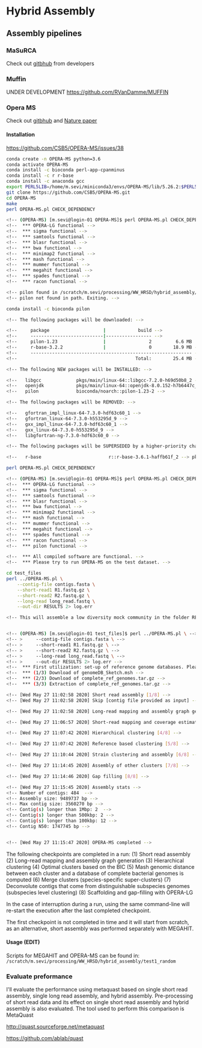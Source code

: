 Hybrid Assembly
================

Assembly pipelines
------------------

### MaSuRCA

Check out <a href="https://github.com/alekseyzimin/masurca" target="_blank">gitbhub</a> from developers

### Muffin

UNDER DEVELOPMENT <https://github.com/RVanDamme/MUFFIN>

### Opera MS

Check out <a href="https://github.com/CSB5/OPERA-MS" target="_blank">gitbhub</a> and <a href="https://www.nature.com/articles/s41587-019-0191-2" target="_blank">Nature paper</a>

#### Installation

<https://github.com/CSB5/OPERA-MS/issues/38>

``` bash
conda create -n OPERA-MS python=3.6
conda activate OPERA-MS
conda install -c bioconda perl-app-cpanminus
conda install -c r r-base
conda install -c anaconda gcc
export PERL5LIB=/home/m.sevi/miniconda3/envs/OPERA-MS/lib/5.26.2:$PERL5LIB
git clone https://github.com/CSB5/OPERA-MS.git
cd OPERA-MS
make
perl OPERA-MS.pl CHECK_DEPENDENCY

<!-- (OPERA-MS) [m.sevi@login-01 OPERA-MS]$ perl OPERA-MS.pl CHECK_DEPENDENCY -->
<!--  *** OPERA-LG functional -->
<!--  *** sigma functional -->
<!--  *** samtools functional -->
<!--  *** blasr functional -->
<!--  *** bwa functional -->
<!--  *** minimap2 functional -->
<!--  *** mash functional -->
<!--  *** mummer functional -->
<!--  *** megahit functional -->
<!--  *** spades functional -->
<!--  *** racon functional -->

<!-- pilon found in /scratch/m.sevi/processing/WW_HRSD/hybrid_assembly/OPERA-MS//utils/ is not functional. Checking path for pilon. -->
<!-- pilon not found in path. Exiting. -->

conda install -c bioconda pilon

<!-- The following packages will be downloaded: -->

<!--     package                    |            build -->
<!--     ---------------------------|----------------- -->
<!--     pilon-1.23                 |                2         6.6 MB  bioconda -->
<!--     r-base-3.2.2               |                0        18.9 MB -->
<!--     ------------------------------------------------------------ -->
<!--                                            Total:        25.4 MB -->

<!-- The following NEW packages will be INSTALLED: -->

<!--   libgcc             pkgs/main/linux-64::libgcc-7.2.0-h69d50b8_2 -->
<!--   openjdk            pkgs/main/linux-64::openjdk-8.0.152-h7b6447c_3 -->
<!--   pilon              bioconda/noarch::pilon-1.23-2 -->

<!-- The following packages will be REMOVED: -->

<!--   gfortran_impl_linux-64-7.3.0-hdf63c60_1 -->
<!--   gfortran_linux-64-7.3.0-h553295d_9 -->
<!--   gxx_impl_linux-64-7.3.0-hdf63c60_1 -->
<!--   gxx_linux-64-7.3.0-h553295d_9 -->
<!--   libgfortran-ng-7.3.0-hdf63c60_0 -->

<!-- The following packages will be SUPERSEDED by a higher-priority channel: -->

<!--   r-base                         r::r-base-3.6.1-haffb61f_2 --> pkgs/r::r-base-3.2.2-0 -->

perl OPERA-MS.pl CHECK_DEPENDENCY

<!-- (OPERA-MS) [m.sevi@login-01 OPERA-MS]$ perl OPERA-MS.pl CHECK_DEPENDENCY -->
<!--  *** OPERA-LG functional -->
<!--  *** sigma functional -->
<!--  *** samtools functional -->
<!--  *** blasr functional -->
<!--  *** bwa functional -->
<!--  *** minimap2 functional -->
<!--  *** mash functional -->
<!--  *** mummer functional -->
<!--  *** megahit functional -->
<!--  *** spades functional -->
<!--  *** racon functional -->
<!--  *** pilon functional -->

<!--  *** All compiled software are functional. -->
<!--  *** Please try to run OPERA-MS on the test dataset. -->

cd test_files
perl ../OPERA-MS.pl \
    --contig-file contigs.fasta \
    --short-read1 R1.fastq.gz \
    --short-read2 R2.fastq.gz \
    --long-read long_read.fastq \
    --out-dir RESULTS 2> log.err

<!-- This will assemble a low diversity mock community in the folder RESULTS. Note that in the case of interruption during an OPERA-MS run, using the same command-line will re-start the execution after the last completed checkpoint. -->


<!-- (OPERA-MS) [m.sevi@login-01 test_files]$ perl ../OPERA-MS.pl \ -->
<!-- >     --contig-file contigs.fasta \ -->
<!-- >     --short-read1 R1.fastq.gz \ -->
<!-- >     --short-read2 R2.fastq.gz \ -->
<!-- >     --long-read long_read.fastq \ -->
<!-- >     --out-dir RESULTS 2> log.err -->
<!--  *** First utilization: set-up of reference genome databases. Please wait ... -->
<!--  *** (1/3) Download of genomeDB_Sketch.msh -->
<!--  *** (2/3) Download of complete_ref_genomes.tar.gz -->
<!--  *** (3/3) Extraction of complete_ref_genomes.tar.gz -->

<!-- [Wed May 27 11:02:58 2020] Short read assembly [1/8] -->
<!-- [Wed May 27 11:02:58 2020] Skip [contig file provided as input] -->

<!-- [Wed May 27 11:02:58 2020] Long-read mapping and assembly graph generation [2/8] -->

<!-- [Wed May 27 11:06:57 2020] Short-read mapping and coverage estimation [3/8] -->

<!-- [Wed May 27 11:07:42 2020] Hierarchical clustering [4/8] -->

<!-- [Wed May 27 11:07:42 2020] Reference based clustering [5/8] -->

<!-- [Wed May 27 11:10:44 2020] Strain clustering and assembly [6/8] -->

<!-- [Wed May 27 11:14:45 2020] Assembly of other clusters [7/8] -->

<!-- [Wed May 27 11:14:46 2020] Gap filling [8/8] -->

<!-- [Wed May 27 11:15:45 2020] Assembly stats -->
<!-- Number of contigs: 484  -->
<!-- Assembly size: 9489737 bp -->
<!-- Max contig size: 3560270 bp -->
<!-- Contig(s) longer than 1Mbp: 2  -->
<!-- Contig(s) longer than 500kbp: 2 -->
<!-- Contig(s) longer than 100kbp: 12 -->
<!-- Contig N50: 1747745 bp -->


<!-- [Wed May 27 11:15:47 2020] OPERA-MS completed -->
```

The following checkpoints are completed in a run:
(1) Short read assembly
(2) Long-read mapping and assembly graph generation
(3) Hierarchical clustering
(4) Optimal clusters based on the BIC
(5) Mash genomic distance between each cluster and a database of complete bacterial genomes is computed
(6) Merge clusters (species-specific super-clusters)
(7) Deconvolute contigs that come from distinguishable subspecies genomes (subspecies level clustering)
(8) Scaffolding and gap-filling with OPERA-LG

In the case of interruption during a run, using the same command-line will re-start the execution after the last completed checkpoint.

The first checkpoint is not completed in time and it will start from scratch, as an alternative, short assembly was performed separately with MEGAHIT.

#### Usage (EDIT)

Scripts for MEGAHIT and OPERA-MS can be found in: `/scratch/m.sevi/processing/WW_HRSD/hybrid_assembly/test1_random`

### Evaluate preformance

I'll evaluate the performance using metaquast based on single short read assembly, single long read assembly, and hybrid assembly. Pre-processing of short read data and its effect on single short read assembly and hybrid assembly is also evaluated. The tool used to perform this comparison is MetaQuast

<http://quast.sourceforge.net/metaquast>

<https://github.com/ablab/quast>

